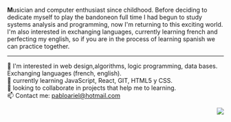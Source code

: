 <b>M</b>usician and computer enthusiast since childhood. Before deciding to dedicate myself to play the bandoneon full time I had begun to study systems analysis and programming, now I'm returning to this exciting world.<br>
I'm also interested in exchanging languages, currently learning french and perfecting my english, so if you are in the process of learning spanish we can practice together.
<hr>



👀 I'm interested in web design,algorithms, logic programming, data bases. Exchanging languages (french, english).<br>
🌱 currently learning JavaScript, React, GIT, HTML5 y CSS.<br>
💞️ looking to collaborate in projects that help me to learning.<br>
📫 Contact me: pabloariel@hotmail.com<br>

<p align="right">
  <img src="https://user-images.githubusercontent.com/91193280/134350420-b82e0068-bd38-4b50-8c2f-b668f4241ae0.png" />
</p>

